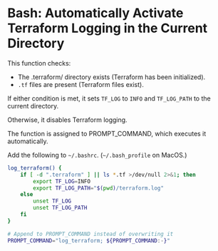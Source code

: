 # Bash: Automatically Activate Terraform Logging in the Current Directory

This function checks:

- The .terraform/ directory exists (Terraform has been initialized).
- `.tf` files are present (Terraform files exist).

If either condition is met, it sets `TF_LOG` to `INFO` and `TF_LOG_PATH` to the current directory.

Otherwise, it disables Terraform logging.

The function is assigned to PROMPT_COMMAND, which executes it automatically.

Add the following to `~/.bashrc`.  (`~/.bash_profile` on MacOS.)

```bash
log_terraform() {
    if [ -d ".terraform" ] || ls *.tf >/dev/null 2>&1; then
        export TF_LOG=INFO
        export TF_LOG_PATH="$(pwd)/terraform.log"
    else
        unset TF_LOG
        unset TF_LOG_PATH
    fi
}

# Append to PROMPT_COMMAND instead of overwriting it
PROMPT_COMMAND="log_terraform; ${PROMPT_COMMAND:-}"
```

